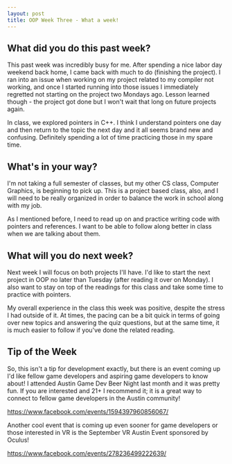 ```yaml
---
layout: post
title: OOP Week Three - What a week!
---
```


## What did you do this past week?

This past week was incredibly busy for me. After spending a nice labor day weekend back home, I came back with much to do (finishing the project). I ran into an issue when working on my project related to my compiler not working, and once I started running into those issues I immediately regretted not starting on the project two Mondays ago. Lesson learned though - the project got done but I won't wait that long on future projects again.

In class, we explored pointers in C++. I think I understand pointers one day and then return to the topic the next day and it all seems brand new and confusing. Definitely spending a lot of time practicing those in my spare time.

## What's in your way?

I'm not taking a full semester of classes, but my other CS class, Computer Graphics, is beginning to pick up. This is a project based class, also, and I will need to be really organized in order to balance the work in school along with my job. 

As I mentioned before, I need to read up on and practice writing code with pointers and references. I want to be able to follow along better in class when we are talking about them.

## What will you do next week?

Next week I will focus on both projects I'll have. I'd like to start the next project in OOP no later than Tuesday (after reading it over on Monday). I also want to stay on top of the readings for this class and take some time to practice with pointers. 

My overall experience in the class this week was positive, despite the stress I had outside of it. At times, the pacing can be a bit quick in terms of going over new topics and answering the quiz questions, but at the same time, it is much easier to follow if you've done the related reading. 

## Tip of the Week
So, this isn't a tip for development exactly, but there is an event coming up I'd like fellow game developers and aspiring game developers to know about! I attended Austin Game Dev Beer Night last month and it was pretty fun. If you are interested and 21+ I recommend it; it is a great way to connect to fellow game developers in the Austin community!

https://www.facebook.com/events/1594397960856067/

Another cool event that is coming up even sooner for game developers or those interested in VR is the September VR Austin Event sponsored by Oculus!

https://www.facebook.com/events/278236499222639/
